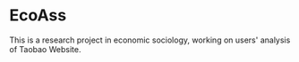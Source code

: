 # EcoAss
This is a research project in economic sociology, working on users' analysis of Taobao Website.
